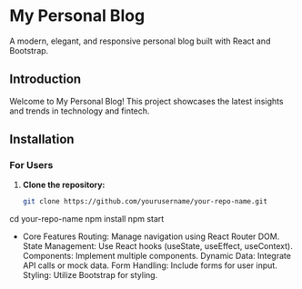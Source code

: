 # My Personal Blog

A modern, elegant, and responsive personal blog built with React and Bootstrap.

## Introduction

Welcome to My Personal Blog! This project showcases the latest insights and trends in technology and fintech.

## Installation

### For Users

1. **Clone the repository:**
   ```bash
   git clone https://github.com/yourusername/your-repo-name.git
   ```

cd your-repo-name
npm install
npm start

- Core Features
  Routing: Manage navigation using React Router DOM.
  State Management: Use React hooks (useState, useEffect, useContext).
  Components: Implement multiple components.
  Dynamic Data: Integrate API calls or mock data.
  Form Handling: Include forms for user input.
  Styling: Utilize Bootstrap for styling.
